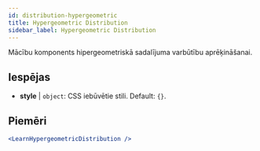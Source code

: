 ```yaml
---
id: distribution-hypergeometric
title: Hypergeometric Distribution
sidebar_label: Hypergeometric Distribution
---
```


Mācību komponents hipergeometriskā sadalījuma varbūtību aprēķināšanai.

## Iespējas

* __style__ | `object`: CSS iebūvētie stili. Default: `{}`.


## Piemēri

```jsx live
<LearnHypergeometricDistribution />
```

